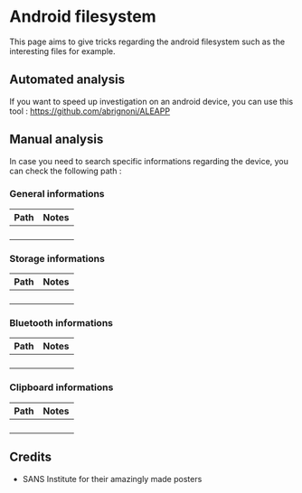 # Android filesystem
This page aims to give tricks regarding the android filesystem such as the interesting files for example.
## Automated analysis
If you want to speed up investigation on an android device, you can use this tool : 
https://github.com/abrignoni/ALEAPP

## Manual analysis
In case you need to search specific informations regarding the device, you can check the following path :
### General informations

| Path | Notes | 
|-|-|
|||
|||
|||
|||

### Storage informations
| Path | Notes | 
|-|-|
|||
|||
|||
|||

### Bluetooth informations
| Path | Notes | 
|-|-|
|||
|||
|||
|||

### Clipboard informations
| Path | Notes | 
|-|-|
|||
|||
|||
|||

## Credits
- SANS Institute for their amazingly made posters
